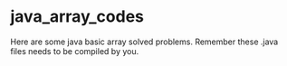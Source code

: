 # java_array_codes
Here are some java basic array solved problems.
Remember these .java files needs to be compiled by you.
